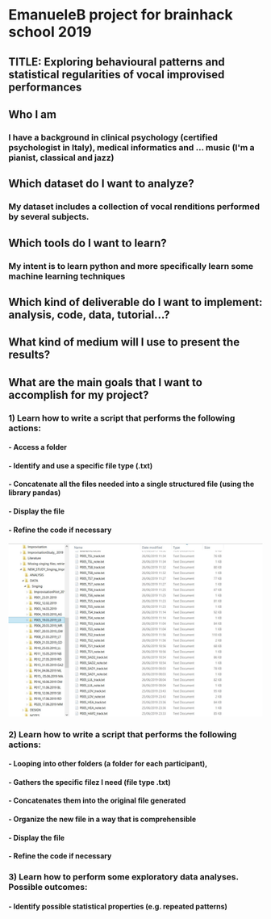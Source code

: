 # EmanueleB project for brainhack school 2019
## TITLE: Exploring behavioural patterns and statistical regularities of vocal improvised performances

## Who I am 
### I have a background in clinical psychology (certified psychologist in Italy), medical informatics and ... music (I'm a pianist, classical and jazz)

## Which dataset do I want to analyze?
### My dataset includes a collection of vocal renditions performed by several subjects.


## Which tools do I want to learn? 
### My intent is to learn python and more specifically learn some machine learning techniques 

## Which kind of deliverable do I want to implement: analysis, code, data, tutorial...?

## What kind of medium will I use to present the results?

## What are the main goals that I want to accomplish for my project?
### 1) Learn how to write a script that performs the following actions: 
#### - Access a folder 
#### - Identify and use a specific file type (.txt)
#### - Concatenate all the files needed into a single structured file (using the library pandas)
#### - Display the file
#### - Refine the code if necessary

![](https://github.com/mtl-brainhack-school-2019/EmanueleB/blob/master/Capture.JPG)

### 2) Learn how to write a script that performs the following actions:
#### - Looping into other folders (a folder for each participant), 
#### - Gathers the specific filez I need (file type .txt)
#### - Concatenates them into the original file generated
#### - Organize the new file in a way that is comprehensible
#### - Display the file
#### - Refine the code if necessary

### 3) Learn how to perform some exploratory data analyses. Possible outcomes:
#### - Identify possible statistical properties (e.g. repeated patterns)

